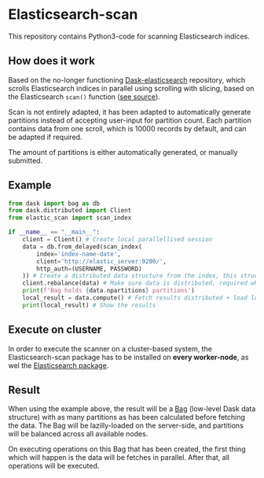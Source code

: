 # Elasticsearch-scan

This repository contains Python3-code for scanning Elasticsearch indices.

## How does it work

Based on the no-longer functioning [Dask-elasticsearch](https://github.com/rmax/dask-elasticsearch) repository, which scrolls Elasticsearch indices in parallel using scrolling with slicing, based on the Elasticsearch `scan()` function ([see source](https://github.com/elastic/elasticsearch-py/blob/master/elasticsearch/helpers/actions.py#L386)).

Scan is not entirely adapted, it has been adapted to automatically generate partitions instead of accepting user-input for partition count. Each partition contains data from one scroll, which is 10000 records by default, and can be adapted if required.

The amount of partitions is either automatically generated, or manually submitted.

## Example

```python
from dask import bag as db
from dask.distributed import Client
from elastic_scan import scan_index

if __name__ == "__main__":
    client = Client() # Create local parallellised session
    data = db.from_delayed(scan_index(
        index='index-name-date',
        client='http://elastic_server:9200/',
        http_auth=(USERNAME, PASSWORD)
    )) # Create a distributed data structure from the index, this structure will be partitioned automatically
    client.rebalance(data) # Make sure data is distributed, required when running a cluster
    print(f'Bag holds {data.npartitions} partitions')
    local_result = data.compute() # Fetch results distributed + load locally
    print(local_result) # Show the results
```

## Execute on cluster

In order to execute the scanner on a cluster-based system, the Elasticsearch-scan package has to be installed on **every worker-node**, as wel the [Elasticsearch package](https://pypi.org/project/elasticsearch/).

## Result

When using the example above, the result will be a [Bag](https://examples.dask.org/bag.html) (low-level Dask data structure) with as many partitions as has been calculated before fetching the data. The Bag will be lazilly-loaded on the server-side, and partitions will be balanced across all available nodes.

On executing operations on this Bag that has been created, the first thing which will happen is the data will be fetches in parallel. After that, all operations will be executed.
